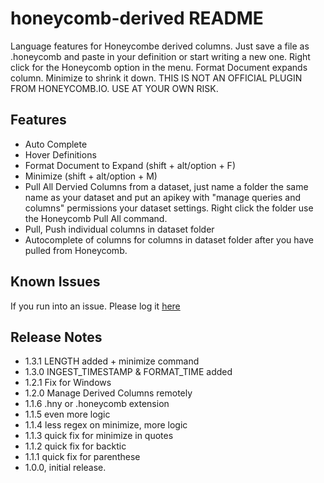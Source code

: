 # honeycomb-derived README

Language features for Honeycombe derived columns. Just save a file as .honeycomb and paste in your definition or start writing a new one. Right click for the Honeycomb option in the menu.  Format Document expands column.  Minimize to shrink it down. THIS IS NOT AN OFFICIAL PLUGIN FROM HONEYCOMB.IO. USE AT YOUR OWN RISK.

## Features

- Auto Complete
- Hover Definitions
- Format Document to Expand (shift + alt/option + F)
- Minimize (shift + alt/option + M)
- Pull All Dervied Columns from a dataset, just name a folder the same name as your dataset and put an apikey with "manage queries and columns" permissions your dataset settings. Right click the folder use the Honeycomb Pull All command.
- Pull, Push individual columns in dataset folder
- Autocomplete of columns for columns in dataset folder after you have pulled from Honeycomb.


## Known Issues
If you run into an issue. Please log it [here](https://github.com/McSick/honeycomb-derived-column-language-extension/issues)
## Release Notes

- 1.3.1 LENGTH added + minimize command 
- 1.3.0 INGEST_TIMESTAMP & FORMAT_TIME added
- 1.2.1 Fix for Windows
- 1.2.0 Manage Derived Columns remotely
- 1.1.6 .hny or .honeycomb extension
- 1.1.5 even more logic
- 1.1.4 less regex on minimize, more logic
- 1.1.3 quick fix for minimize in quotes
- 1.1.2 quick fix for backtic
- 1.1.1 quick fix for parenthese
- 1.0.0, initial release.